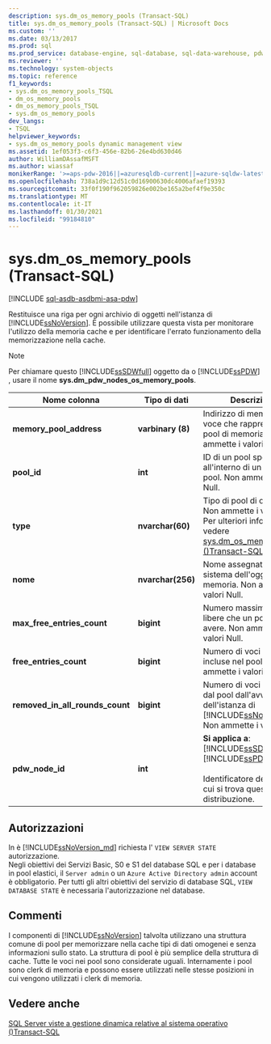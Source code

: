```yaml
---
description: sys.dm_os_memory_pools (Transact-SQL)
title: sys.dm_os_memory_pools (Transact-SQL) | Microsoft Docs
ms.custom: ''
ms.date: 03/13/2017
ms.prod: sql
ms.prod_service: database-engine, sql-database, sql-data-warehouse, pdw
ms.reviewer: ''
ms.technology: system-objects
ms.topic: reference
f1_keywords:
- sys.dm_os_memory_pools_TSQL
- dm_os_memory_pools
- dm_os_memory_pools_TSQL
- sys.dm_os_memory_pools
dev_langs:
- TSQL
helpviewer_keywords:
- sys.dm_os_memory_pools dynamic management view
ms.assetid: 1ef053f3-c6f3-456e-82b6-26e4bd630d46
author: WilliamDAssafMSFT
ms.author: wiassaf
monikerRange: '>=aps-pdw-2016||=azuresqldb-current||=azure-sqldw-latest||>=sql-server-2016||>=sql-server-linux-2017||=azuresqldb-mi-current'
ms.openlocfilehash: 738a1d9c12d51c0d16900630dc4006afaef19393
ms.sourcegitcommit: 33f0f190f962059826e002be165a2bef4f9e350c
ms.translationtype: MT
ms.contentlocale: it-IT
ms.lasthandoff: 01/30/2021
ms.locfileid: "99184810"
---
```

# <a name="sysdm_os_memory_pools-transact-sql"></a>sys.dm_os_memory_pools (Transact-SQL)
[!INCLUDE [sql-asdb-asdbmi-asa-pdw](../../includes/applies-to-version/sql-asdb-asdbmi-asa-pdw.md)]

  Restituisce una riga per ogni archivio di oggetti nell'istanza di [!INCLUDE[ssNoVersion](../../includes/ssnoversion-md.md)]. È possibile utilizzare questa vista per monitorare l'utilizzo della memoria cache e per identificare l'errato funzionamento della memorizzazione nella cache.  
  
> [!NOTE]  
>  Per chiamare questo [!INCLUDE[ssSDWfull](../../includes/sssdwfull-md.md)] oggetto da o [!INCLUDE[ssPDW](../../includes/sspdw-md.md)] , usare il nome **sys.dm_pdw_nodes_os_memory_pools**.  
  
|Nome colonna|Tipo di dati|Descrizione|  
|-----------------|---------------|-----------------|  
|**memory_pool_address**|**varbinary (8)**|Indirizzo di memoria della voce che rappresenta il pool di memoria. Non ammette i valori Null.|  
|**pool_id**|**int**|ID di un pool specifico all'interno di un set di pool. Non ammette i valori Null.|  
|**type**|**nvarchar(60)**|Tipo di pool di oggetti. Non ammette i valori Null. Per ulteriori informazioni, vedere [sys.dm_os_memory_clerks &#40;&#41;Transact-SQL ](../../relational-databases/system-dynamic-management-views/sys-dm-os-memory-clerks-transact-sql.md).|  
|**nome**|**nvarchar(256)**|Nome assegnato dal sistema dell'oggetto memoria. Non ammette i valori Null.|  
|**max_free_entries_count**|**bigint**|Numero massimo di voci libere che un pool può avere. Non ammette i valori Null.|  
|**free_entries_count**|**bigint**|Numero di voci libere incluse nel pool. Non ammette i valori Null.|  
|**removed_in_all_rounds_count**|**bigint**|Numero di voci rimosse dal pool dall'avvio dell'istanza di [!INCLUDE[ssNoVersion](../../includes/ssnoversion-md.md)]. Non ammette i valori Null.|  
|**pdw_node_id**|**int**|**Si applica a**: [!INCLUDE[ssSDWfull](../../includes/sssdwfull-md.md)] , [!INCLUDE[ssPDW](../../includes/sspdw-md.md)]<br /><br /> Identificatore del nodo su cui si trova questa distribuzione.|  
  
## <a name="permissions"></a>Autorizzazioni

In è [!INCLUDE[ssNoVersion_md](../../includes/ssnoversion-md.md)] richiesta l' `VIEW SERVER STATE` autorizzazione.   
Negli obiettivi dei Servizi Basic, S0 e S1 del database SQL e per i database in pool elastici, il `Server admin` o un `Azure Active Directory admin` account è obbligatorio. Per tutti gli altri obiettivi del servizio di database SQL, `VIEW DATABASE STATE` è necessaria l'autorizzazione nel database.   

## <a name="remarks"></a>Commenti  
 I componenti di [!INCLUDE[ssNoVersion](../../includes/ssnoversion-md.md)] talvolta utilizzano una struttura comune di pool per memorizzare nella cache tipi di dati omogenei e senza informazioni sullo stato. La struttura di pool è più semplice della struttura di cache. Tutte le voci nei pool sono considerate uguali. Internamente i pool sono clerk di memoria e possono essere utilizzati nelle stesse posizioni in cui vengono utilizzati i clerk di memoria.  
  
## <a name="see-also"></a>Vedere anche  
 
  [SQL Server viste a gestione dinamica relative al sistema operativo &#40;&#41;Transact-SQL ](../../relational-databases/system-dynamic-management-views/sql-server-operating-system-related-dynamic-management-views-transact-sql.md)  
  
  



